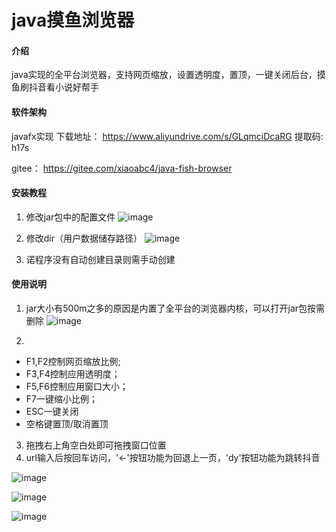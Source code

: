 # java摸鱼浏览器

#### 介绍
java实现的全平台浏览器，支持网页缩放，设置透明度，置顶，一键关闭后台，摸鱼刷抖音看小说好帮手

#### 软件架构
javafx实现
下载地址：
https://www.aliyundrive.com/s/GLqmciDcaRG
提取码: h17s

gitee：
https://gitee.com/xiaoabc4/java-fish-browser


#### 安装教程

1.  修改jar包中的配置文件
![image](https://github.com/xiaoabc4/java-fish-browser/assets/64999450/8b1604fc-efe3-4f30-a5f3-926e2cd750e4)

2.  修改dir（用户数据储存路径）
![image](https://github.com/xiaoabc4/java-fish-browser/assets/64999450/bc5e787a-0728-4ce9-804f-d77dc4ddf0a6)

3. 诺程序没有自动创建目录则需手动创建

#### 使用说明

1.  jar大小有500m之多的原因是内置了全平台的浏览器内核，可以打开jar包按需删除
![image](https://github.com/xiaoabc4/java-fish-browser/assets/64999450/6674ef3e-71c4-468a-8b47-5d936e05df59)

2.
- F1,F2控制网页缩放比例;
- F3,F4控制应用透明度；
- F5,F6控制应用窗口大小；
- F7一键缩小比例；
- ESC一键关闭
- 空格键置顶/取消置顶
3. 拖拽右上角空白处即可拖拽窗口位置
4. url输入后按回车访问，'<-'按钮功能为回退上一页，'dy'按钮功能为跳转抖音


![image](https://github.com/xiaoabc4/java-fish-browser/assets/64999450/f4a0fb25-8979-4a65-b440-83c0976be424)



![image](https://github.com/xiaoabc4/java-fish-browser/assets/64999450/31a8fe90-fc8d-496d-8b33-016ecfb5fbea)



![image](https://github.com/xiaoabc4/java-fish-browser/assets/64999450/672360cc-82c8-40ad-a545-a6b09619fd8a)

